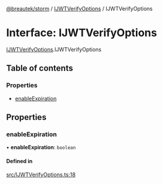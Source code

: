 [@breautek/storm](../README.md) / [IJWTVerifyOptions](../modules/IJWTVerifyOptions.md) / IJWTVerifyOptions

# Interface: IJWTVerifyOptions

[IJWTVerifyOptions](../modules/IJWTVerifyOptions.md).IJWTVerifyOptions

## Table of contents

### Properties

- [enableExpiration](IJWTVerifyOptions.IJWTVerifyOptions-1.md#enableexpiration)

## Properties

### enableExpiration

• **enableExpiration**: `boolean`

#### Defined in

[src/IJWTVerifyOptions.ts:18](https://github.com/breautek/storm/blob/57f151c/src/IJWTVerifyOptions.ts#L18)
